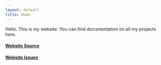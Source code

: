 ```yaml
---
layout: default
title: Home
---
```


Hello. This is my website. You can find documentation on all my projects here.

#### [Website Source](https://github.com/JBYoshi/jbyoshi.github.io)

#### [Website Issues](https://github.com/JBYoshi/jbyoshi.github.io/issues)
